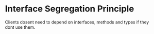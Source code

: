 # Interface Segregation Principle

Clients dosent need to depend on interfaces, methods and types if they dont use them.
